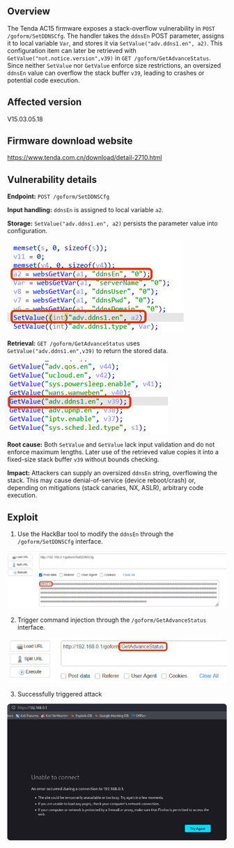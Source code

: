 ## Overview

The Tenda AC15 firmware exposes a stack-overflow vulnerability in `POST /goform/SetDDNSCfg`. The handler takes the `ddnsEn` POST parameter, assigns it to local variable `Var`, and stores it via `SetValue("adv.ddns1.en", a2)`. This configuration item can later be retrieved with `GetValue("not.notice.version",v39)` in `GET /goform/GetAdvanceStatus`. Since neither `SetValue` nor `GetValue` enforce size restrictions, an oversized `ddnsEn` value can overflow the stack buffer `v39`, leading to crashes or potential code execution.

## Affected version

V15.03.05.18

## Firmware download website 

https://www.tenda.com.cn/download/detail-2710.html

## Vulnerability details

**Endpoint:** `POST /goform/SetDDNSCfg`

**Input handling:** `ddnsEn` is assigned to local variable `a2`.

**Storage:** `SetValue("adv.ddns1.en", a2)` persists the parameter value into configuration.

![](https://raw.githubusercontent.com/abcdefg-png/images2/main/%E5%B1%80%E9%83%A8%E6%88%AA%E5%8F%96_20250929_145839.png)

**Retrieval:** `GET /goform/GetAdvanceStatus` uses `GetValue("adv.ddns1.en",v39)` to return the stored data.

![](https://raw.githubusercontent.com/abcdefg-png/images2/main/%E5%B1%80%E9%83%A8%E6%88%AA%E5%8F%96_20250929_150048.png)

**Root cause:** Both `SetValue` and `GetValue` lack input validation and do not enforce maximum lengths. Later use of the retrieved value copies it into a fixed-size stack buffer `v39` without bounds checking.

**Impact:** Attackers can supply an oversized `ddnsEn` string, overflowing the stack. This may cause denial-of-service (device reboot/crash) or, depending on mitigations (stack canaries, NX, ASLR), arbitrary code execution.

## Exploit

1. Use the HackBar tool to modify the `ddnsEn` through the `/goform/SetDDNSCfg` interface.

![](https://raw.githubusercontent.com/abcdefg-png/images2/main/%E5%B1%80%E9%83%A8%E6%88%AA%E5%8F%96_20250929_150533.png)

2. Trigger command injection through the `/goform/GetAdvanceStatus` interface.

![](https://raw.githubusercontent.com/abcdefg-png/images2/main/%E5%B1%80%E9%83%A8%E6%88%AA%E5%8F%96_20250929_150436.png)

3. Successfully triggered attack

![](https://raw.githubusercontent.com/abcdefg-png/images2/main/%E5%B1%80%E9%83%A8%E6%88%AA%E5%8F%96_20250929_102621.png)